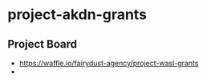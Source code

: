 # project-akdn-grants

## Project Board
* https://waffle.io/fairydust-agency/project-wasl-grants
* 
